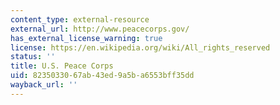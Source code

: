 ```yaml
---
content_type: external-resource
external_url: http://www.peacecorps.gov/
has_external_license_warning: true
license: https://en.wikipedia.org/wiki/All_rights_reserved
status: ''
title: U.S. Peace Corps
uid: 82350330-67ab-43ed-9a5b-a6553bff35dd
wayback_url: ''
---
```


